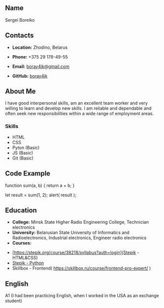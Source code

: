 ## **Name**
Sergei Boreiko
## **Contacts**
* **Location:** Zhodino, Belarus

* **Phone:** +375 29 178-49-55

* **Email:** boray4ik@gmail.com

* **GitHub:** [boray4ik](https://github.com/boray4ik)

## **About Me**
I have good interpersonal skills, am an excellent team worker and very willing to learn and develop new skills.
I am reliable and dependable and often seek new responsibilities within a wide range of employment areas.
### **Skills**
* HTML
* CSS
* Pyton (Basic)
* JS (Basic)
* Git (Basic)
## **Code Example**
function sum(a, b) {
  return a + b;
}

let result = sum(1, 2);
alert( result );
## **Education**
* **College:** Minsk State Higher Radio Engineering College, Technician electronics
* **University:** Belarusian State University of Informatics and Radioelectronics, Industrial electronics, Engineer radio electronics
* **Courses:** 
+ [https://stepik.org/course/38218/syllabus?auth=login](Stepik - HTML&CSS)
+ [Stepik - Python](https://stepik.org/course/67/syllabus)
+ Skillbox - Frontend( https://skillbox.ru/course/frontend-pro-expert/ )
## **English**
A1 (I had been practicing English, when I worked in the USA as an exchange student)
